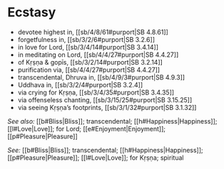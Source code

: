 # Ecstasy

* devotee highest in, [[sb/4/8/61#purport|SB 4.8.61]]
* forgetfulness in, [[sb/3/2/6#purport|SB 3.2.6]]
* in love for Lord, [[sb/3/4/14#purport|SB 3.4.14]]
* in meditating on Lord, [[sb/4/4/27#purport|SB 4.4.27]]
* of Kṛṣṇa & gopīs, [[sb/3/2/14#purport|SB 3.2.14]]
* purification via, [[sb/4/4/27#purport|SB 4.4.27]]
* transcendental, Dhruva in, [[sb/4/9/3#purport|SB 4.9.3]]
* Uddhava in, [[sb/3/2/4#purport|SB 3.2.4]]
* via crying for Kṛṣṇa, [[sb/3/4/35#purport|SB 3.4.35]]
* via offenseless chanting, [[sb/3/15/25#purport|SB 3.15.25]]
* via seeing Kṛṣṇa’s footprints, [[sb/3/1/32#purport|SB 3.1.32]]

*See also:* [[b#Bliss|Bliss]]; transcendental; [[h#Happiness|Happiness]]; [[l#Love|Love]]; for Lord; [[e#Enjoyment|Enjoyment]]; [[p#Pleasure|Pleasure]]

*See:* [[b#Bliss|Bliss]]; transcendental; [[h#Happiness|Happiness]]; [[p#Pleasure|Pleasure]]; [[l#Love|Love]]; for Kṛṣṇa; spiritual
